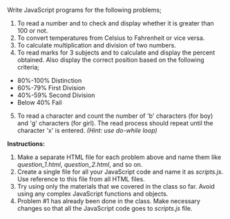 Write JavaScript programs for the following problems;

1. To read a number and to check and display whether it is greater than 100 or not.
2. To convert temperatures from Celsius to Fahrenheit or vice versa.
3. To calculate multiplication and division of two numbers.
4. To read marks for 3 subjects and to calculate and display the percent obtained. Also display the correct position based on the following criteria;
 *	80%-100% Distinction
 *	60%-79% First Division
 *	40%-59% Second Division
 *	Below 40% Fail
5. To read a character and count the number of 'b' characters (for boy) and 'g' characters (for girl). The read process should repeat until the character 'x' is entered. *(Hint: use do-while loop)*

**Instructions:**

1. Make a separate HTML file for each problem above and name them like *question_1.html*, *question_2.html*, and so on.
2. Create a single file for all your JavaScript code and name it as *scripts.js*. Use reference to this file from all HTML files.
3. Try using only the materials that we covered in the class so far. Avoid using any complex JavaScript functions and objects.
4. Problem #1 has already been done in the class. Make necessary changes so that all the JavaScript code goes to *scripts.js* file.
